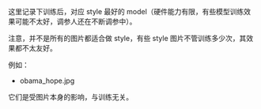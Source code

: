 这里记录下训练后，对应 style 最好的 model（硬件能力有限，有些模型训练效果可能不太好，调参人还在不断调参中）。

注意，并不是所有的图片都适合做 style，有些 style 图片不管训练多少次，其效果都不太友好。

例如：
- obama_hope.jpg

它们是受图片本身的影响，与训练无关。